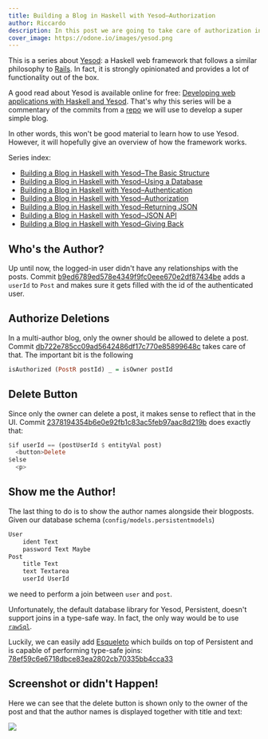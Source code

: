 ```yaml
---
title: Building a Blog in Haskell with Yesod–Authorization
author: Riccardo
description: In this post we are going to take care of authorization in our Yesod blog
cover_image: https://odone.io/images/yesod.png
---
```


This is a series about [Yesod](https://www.yesodweb.com/): a Haskell web framework that follows a similar philosophy to [Rails](https://rubyonrails.org/). In fact, it is strongly opinionated and provides a lot of functionality out of the box.

A good read about Yesod is available online for free: [Developing web applications with Haskell and Yesod](https://www.yesodweb.com/book). That's why this series will be a commentary of the commits from a [repo](https://github.com/3v0k4/yesod-blog) we will use to develop a super simple blog.

In other words, this won't be good material to learn how to use Yesod. However, it will hopefully give an overview of how the framework works.

Series index:

- [Building a Blog in Haskell with Yesod–The Basic Structure](https://odone.io/posts/2019-07-15-building-a-blog-in-haskell-with-yesod%E2%80%93the-basic-structure.html)
- [Building a Blog in Haskell with Yesod–Using a Database](https://odone.io/posts/2019-07-22-building-a-blog-in-haskell-with-yesod%E2%80%93using-a-database.html)
- [Building a Blog in Haskell with Yesod–Authentication](https://odone.io/posts/2019-07-29-building-a-blog-in-haskell-with-yesod%E2%80%93authentication.html)
- [Building a Blog in Haskell with Yesod–Authorization](https://odone.io/posts/2019-08-05-building-a-blog-in-haskell-with-yesod–authorization.html)
- [Building a Blog in Haskell with Yesod–Returning JSON](https://odone.io/posts/2019-08-12-building-a-blog-in-haskell-with-yesod–returning-JSON.html)
- [Building a Blog in Haskell with Yesod–JSON API](https://odone.io/posts/2019-08-19-building-a-blog-in-haskell-with-yesod–returning-JSON-API.html)
- [Building a Blog in Haskell with Yesod–Giving Back](https://odone.io/posts/2019-08-26-building-a-blog-in-haskell-with-yesod–giving-back.html)

## Who's the Author?

Up until now, the logged-in user didn't have any relationships with the posts. Commit [b9ed6789ed578e4349f9fc0eee670e2df87434be](https://github.com/3v0k4/yesod-blog/commit/b9ed6789ed578e4349f9fc0eee670e2df87434be) adds a `userId` to `Post` and makes sure it gets filled with the id of the authenticated user.

## Authorize Deletions

In a multi-author blog, only the owner should be allowed to delete a post. Commit [db722e785cc09ad5642486df17c770e85899648c](https://github.com/3v0k4/yesod-blog/commit/db722e785cc09ad5642486df17c770e85899648c) takes care of that. The important bit is the following

```hs
isAuthorized (PostR postId) _ = isOwner postId
```

## Delete Button

Since only the owner can delete a post, it makes sense to reflect that in the UI. Commit [2378194354b6e0e92fb1c83ac5feb97aac8d219b](https://github.com/3v0k4/yesod-blog/commit/2378194354b6e0e92fb1c83ac5feb97aac8d219b) does exactly that:

```hs
$if userId == (postUserId $ entityVal post)
  <button>Delete
$else
  <p>
```

## Show me the Author!

The last thing to do is to show the author names alongside their blogposts. Given our database schema (`config/models.persistentmodels`)

```bash
User
    ident Text
    password Text Maybe
Post
    title Text
    text Textarea
    userId UserId
```

we need to perform a join between `user` and `post`.

Unfortunately, the default database library for Yesod, Persistent, doesn't support joins in a type-safe way. In fact, the only way would be to use [`rawSql`](https://hackage.haskell.org/package/persistent-2.10.0/docs/Database-Persist-Sql.html#v:rawSql).

Luckily, we can easily add [Esqueleto](http://hackage.haskell.org/package/esqueleto) which builds on top of Persistent and is capable of performing type-safe joins: [78ef59c6e6718dbce83ea2802cb70335bb4cca33](https://github.com/3v0k4/yesod-blog/commit/78ef59c6e6718dbce83ea2802cb70335bb4cca33)

## Screenshot or didn't Happen!

Here we can see that the delete button is shown only to the owner of the post and that the author names is displayed together with title and text:

![](https://odone.io/images/authorization.png)
